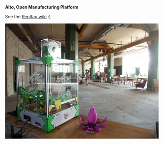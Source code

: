 **Alto, Open Manufacturing Platform**

See the [RepRap wiki](http://reprap.org/wiki/Alto) :)

![Alto-333](https://raw.githubusercontent.com/OpenEdge/Alto/master/source/Alto_500px.jpg "Alto-333")